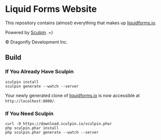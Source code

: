 Liquid Forms Website
====================

This repository contains (almost) everything that makes up
[liquidforms.io](http://liquidforms.io).

Powered by [Sculpin](https://github.com/sculpin/sculpin). =)

&copy; Dragonfly Development Inc.


Build
-----

### If You Already Have Sculpin

    sculpin install
    sculpin generate --watch --server

Your newly generated clone of [liquidforms.io](https://liquidforms.io) is now
accessible at `http://localhost:8000/`.

### If You Need Sculpin

    curl -O https://download.sculpin.io/sculpin.phar
    php sculpin.phar install
    php sculpin.phar generate --watch --server
